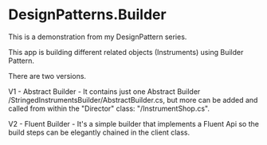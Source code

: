 # DesignPatterns.Builder
This is a demonstration from my DesignPattern series.

This app is building different related objects (Instruments) using Builder Pattern.

There are two versions.

V1 - Abstract Builder - It contains just one Abstract Builder /StringedInstrumentsBuilder/AbstractBuilder.cs,
but more can be added and called from within the "Director" class: "/InstrumentShop.cs".

V2 - Fluent Builder - It's a simple builder that implements a Fluent Api so the build steps can be elegantly chained in the client class.
